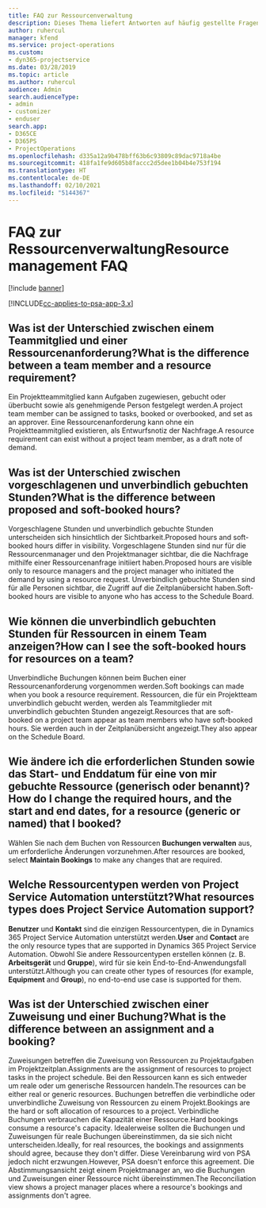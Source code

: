 ```yaml
---
title: FAQ zur Ressourcenverwaltung
description: Dieses Thema liefert Antworten auf häufig gestellte Fragen zur Ressourcenverwaltung.
author: ruhercul
manager: kfend
ms.service: project-operations
ms.custom:
- dyn365-projectservice
ms.date: 03/28/2019
ms.topic: article
ms.author: ruhercul
audience: Admin
search.audienceType:
- admin
- customizer
- enduser
search.app:
- D365CE
- D365PS
- ProjectOperations
ms.openlocfilehash: d335a12a9b478bff63b6c93809c89dac9718a4be
ms.sourcegitcommit: 418fa1fe9d605b8faccc2d5dee1b04b4e753f194
ms.translationtype: HT
ms.contentlocale: de-DE
ms.lasthandoff: 02/10/2021
ms.locfileid: "5144367"
---
```

# <a name="resource-management-faq"></a><span data-ttu-id="e61b3-103">FAQ zur Ressourcenverwaltung</span><span class="sxs-lookup"><span data-stu-id="e61b3-103">Resource management FAQ</span></span>

[!include [banner](../includes/psa-now-project-operations.md)]

[!INCLUDE[cc-applies-to-psa-app-3.x](../includes/cc-applies-to-psa-app-3x.md)]

## <a name="what-is-the-difference-between-a-team-member-and-a-resource-requirement"></a><span data-ttu-id="e61b3-104">Was ist der Unterschied zwischen einem Teammitglied und einer Ressourcenanforderung?</span><span class="sxs-lookup"><span data-stu-id="e61b3-104">What is the difference between a team member and a resource requirement?</span></span>

<span data-ttu-id="e61b3-105">Ein Projektteammitglied kann Aufgaben zugewiesen, gebucht oder überbucht sowie als genehmigende Person festgelegt werden.</span><span class="sxs-lookup"><span data-stu-id="e61b3-105">A project team member can be assigned to tasks, booked or overbooked, and set as an approver.</span></span> <span data-ttu-id="e61b3-106">Eine Ressourcenanforderung kann ohne ein Projektteammitglied existieren, als Entwurfsnotiz der Nachfrage.</span><span class="sxs-lookup"><span data-stu-id="e61b3-106">A resource requirement can exist without a project team member, as a draft note of demand.</span></span> 

## <a name="what-is-the-difference-between-proposed-and-soft-booked-hours"></a><span data-ttu-id="e61b3-107">Was ist der Unterschied zwischen vorgeschlagenen und unverbindlich gebuchten Stunden?</span><span class="sxs-lookup"><span data-stu-id="e61b3-107">What is the difference between proposed and soft-booked hours?</span></span>

<span data-ttu-id="e61b3-108">Vorgeschlagene Stunden und unverbindlich gebuchte Stunden unterscheiden sich hinsichtlich der Sichtbarkeit.</span><span class="sxs-lookup"><span data-stu-id="e61b3-108">Proposed hours and soft-booked hours differ in visibility.</span></span> <span data-ttu-id="e61b3-109">Vorgeschlagene Stunden sind nur für die Ressourcenmanager und den Projektmanager sichtbar, die die Nachfrage mithilfe einer Ressourcenanfrage initiiert haben.</span><span class="sxs-lookup"><span data-stu-id="e61b3-109">Proposed hours are visible only to resource managers and the project manager who initiated the demand by using a resource request.</span></span> <span data-ttu-id="e61b3-110">Unverbindlich gebuchte Stunden sind für alle Personen sichtbar, die Zugriff auf die Zeitplanübersicht haben.</span><span class="sxs-lookup"><span data-stu-id="e61b3-110">Soft-booked hours are visible to anyone who has access to the Schedule Board.</span></span>

## <a name="how-can-i-see-the-soft-booked-hours-for-resources-on-a-team"></a><span data-ttu-id="e61b3-111">Wie können die unverbindlich gebuchten Stunden für Ressourcen in einem Team anzeigen?</span><span class="sxs-lookup"><span data-stu-id="e61b3-111">How can I see the soft-booked hours for resources on a team?</span></span>

<span data-ttu-id="e61b3-112">Unverbindliche Buchungen können beim Buchen einer Ressourcenanforderung vorgenommen werden.</span><span class="sxs-lookup"><span data-stu-id="e61b3-112">Soft bookings can made when you book a resource requirement.</span></span> <span data-ttu-id="e61b3-113">Ressourcen, die für ein Projektteam unverbindlich gebucht werden, werden als Teammitglieder mit unverbindlich gebuchten Stunden angezeigt.</span><span class="sxs-lookup"><span data-stu-id="e61b3-113">Resources that are soft-booked on a project team appear as team members who have soft-booked hours.</span></span> <span data-ttu-id="e61b3-114">Sie werden auch in der Zeitplanübersicht angezeigt.</span><span class="sxs-lookup"><span data-stu-id="e61b3-114">They also appear on the Schedule Board.</span></span>

## <a name="how-do-i-change-the-required-hours-and-the-start-and-end-dates-for-a-resource-generic-or-named-that-i-booked"></a><span data-ttu-id="e61b3-115">Wie ändere ich die erforderlichen Stunden sowie das Start- und Enddatum für eine von mir gebuchte Ressource (generisch oder benannt)?</span><span class="sxs-lookup"><span data-stu-id="e61b3-115">How do I change the required hours, and the start and end dates, for a resource (generic or named) that I booked?</span></span>

<span data-ttu-id="e61b3-116">Wählen Sie nach dem Buchen von Ressourcen **Buchungen verwalten** aus, um erforderliche Änderungen vorzunehmen.</span><span class="sxs-lookup"><span data-stu-id="e61b3-116">After resources are booked, select **Maintain Bookings** to make any changes that are required.</span></span>

## <a name="what-resources-types-does-project-service-automation-support"></a><span data-ttu-id="e61b3-117">Welche Ressourcentypen werden von Project Service Automation unterstützt?</span><span class="sxs-lookup"><span data-stu-id="e61b3-117">What resources types does Project Service Automation support?</span></span>

<span data-ttu-id="e61b3-118">**Benutzer** und **Kontakt** sind die einzigen Ressourcentypen, die in Dynamics 365 Project Service Automation unterstützt werden.</span><span class="sxs-lookup"><span data-stu-id="e61b3-118">**User** and **Contact** are the only resource types that are supported in Dynamics 365 Project Service Automation.</span></span> <span data-ttu-id="e61b3-119">Obwohl Sie andere Ressourcentypen erstellen können (z. B. **Arbeitsgerät** und **Gruppe**), wird für sie kein End-to-End-Anwendungsfall unterstützt.</span><span class="sxs-lookup"><span data-stu-id="e61b3-119">Although you can create other types of resources (for example, **Equipment** and **Group**), no end-to-end use case is supported for them.</span></span>

## <a name="what-is-the-difference-between-an-assignment-and-a-booking"></a><span data-ttu-id="e61b3-120">Was ist der Unterschied zwischen einer Zuweisung und einer Buchung?</span><span class="sxs-lookup"><span data-stu-id="e61b3-120">What is the difference between an assignment and a booking?</span></span>

<span data-ttu-id="e61b3-121">Zuweisungen betreffen die Zuweisung von Ressourcen zu Projektaufgaben im Projektzeitplan.</span><span class="sxs-lookup"><span data-stu-id="e61b3-121">Assignments are the assignment of resources to project tasks in the project schedule.</span></span> <span data-ttu-id="e61b3-122">Bei den Ressourcen kann es sich entweder um reale oder um generische Ressourcen handeln.</span><span class="sxs-lookup"><span data-stu-id="e61b3-122">The resources can be either real or generic resources.</span></span> <span data-ttu-id="e61b3-123">Buchungen betreffen die verbindliche oder unverbindliche Zuweisung von Ressourcen zu einem Projekt.</span><span class="sxs-lookup"><span data-stu-id="e61b3-123">Bookings are the hard or soft allocation of resources to a project.</span></span> <span data-ttu-id="e61b3-124">Verbindliche Buchungen verbrauchen die Kapazität einer Ressource.</span><span class="sxs-lookup"><span data-stu-id="e61b3-124">Hard bookings consume a resource's capacity.</span></span> <span data-ttu-id="e61b3-125">Idealerweise sollten die Buchungen und Zuweisungen für reale Buchungen übereinstimmen, da sie sich nicht unterscheiden.</span><span class="sxs-lookup"><span data-stu-id="e61b3-125">Ideally, for real resources, the bookings and assignments should agree, because they don't differ.</span></span> <span data-ttu-id="e61b3-126">Diese Vereinbarung wird von PSA jedoch nicht erzwungen.</span><span class="sxs-lookup"><span data-stu-id="e61b3-126">However, PSA doesn't enforce this agreement.</span></span> <span data-ttu-id="e61b3-127">Die Abstimmungsansicht zeigt einem Projektmanager an, wo die Buchungen und Zuweisungen einer Ressource nicht übereinstimmen.</span><span class="sxs-lookup"><span data-stu-id="e61b3-127">The Reconciliation view shows a project manager places where a resource's bookings and assignments don't agree.</span></span>
